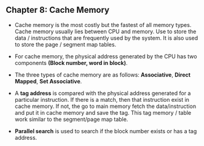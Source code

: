 ## Chapter 8: Cache Memory

- Cache memory is the most costly but the fastest of all memory types. Cache memory usually lies between CPU and memory. Use to store the data / instructions that are frequently used by the system. It is also used to store the page / segment map tables. 

- For cache memory, the physical address generated by the CPU has two components __(Block number, word in block)__. 


- The three types of cache memory are as follows: __Associative__, __Direct Mapped__, __Set Associative__.

- A __tag address__ is compared with the physical address generated for a particular instruction. If there is a match, then that instruction exist in cache memory. If not, the go to main memory fetch the data/instruction and put it in cache memory and save the tag. This tag memory / table work similar to the segment/page map table.

- __Parallel search__ is used to search if the block number exists or has a tag address.